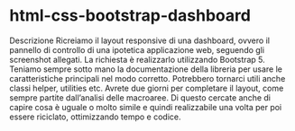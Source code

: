 # html-css-bootstrap-dashboard
Descrizione
Ricreiamo il layout responsive di una dashboard, ovvero il pannello di controllo di una ipotetica applicazione web, seguendo gli screenshot allegati.
La richiesta è realizzarlo utilizzando Bootstrap 5.
Teniamo sempre sotto mano la documentazione della libreria per usare le caratteristiche principali nel modo corretto.
Potrebbero tornarci utili anche classi helper, utilities etc.
Avrete due giorni per completare il layout, come sempre partite dall’analisi delle macroaree.
Di questo cercate anche di capire cosa è uguale o molto simile e quindi realizzabile una volta per poi essere riciclato, ottimizzando tempo e codice.
